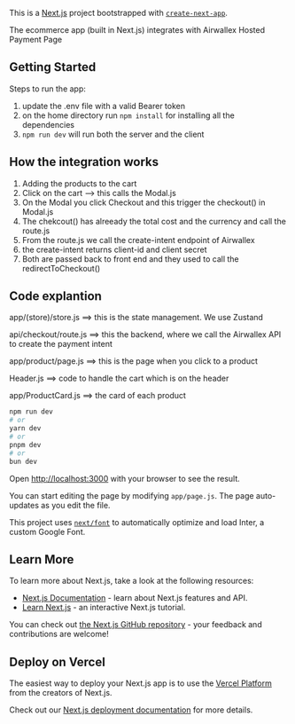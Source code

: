 This is a [Next.js](https://nextjs.org/) project bootstrapped with [`create-next-app`](https://github.com/vercel/next.js/tree/canary/packages/create-next-app).

The ecommerce app (built in Next.js) integrates with Airwallex Hosted Payment Page

## Getting Started

Steps to run the app:
1. update the .env file with a valid Bearer token
2. on the home directory run `npm install` for installing all the dependencies
3. `npm run dev` will run both the server and the client


## How the integration works
1. Adding the products to the cart
2. Click on the cart --> this calls the Modal.js
3. On the Modal you click Checkout and this trigger the checkout() in Modal.js
4. The chekcout() has alreeady the total cost and the currency and call the route.js
5. From the route.js we call the create-intent endpoint of Airwallex
6. the create-intent returns client-id and client secret
7. Both are passed back to front end and they used to call the redirectToCheckout()


## Code explantion
app/(store)/store.js ==> this is the state management. We use Zustand

api/checkout/route.js ==> this the backend, where we call the Airwallex API to create the payment intent

app/product/page.js ==> this is the page when you click to a product

Header.js ==> code to handle the cart which is on the header

app/ProductCard.js ==> the card of each product





```bash
npm run dev
# or
yarn dev
# or
pnpm dev
# or
bun dev
```

Open [http://localhost:3000](http://localhost:3000) with your browser to see the result.

You can start editing the page by modifying `app/page.js`. The page auto-updates as you edit the file.

This project uses [`next/font`](https://nextjs.org/docs/basic-features/font-optimization) to automatically optimize and load Inter, a custom Google Font.

## Learn More

To learn more about Next.js, take a look at the following resources:

- [Next.js Documentation](https://nextjs.org/docs) - learn about Next.js features and API.
- [Learn Next.js](https://nextjs.org/learn) - an interactive Next.js tutorial.

You can check out [the Next.js GitHub repository](https://github.com/vercel/next.js/) - your feedback and contributions are welcome!

## Deploy on Vercel

The easiest way to deploy your Next.js app is to use the [Vercel Platform](https://vercel.com/new?utm_medium=default-template&filter=next.js&utm_source=create-next-app&utm_campaign=create-next-app-readme) from the creators of Next.js.

Check out our [Next.js deployment documentation](https://nextjs.org/docs/deployment) for more details.
